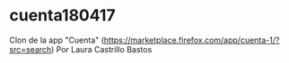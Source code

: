 # cuenta180417
Clon de la app "Cuenta" (https://marketplace.firefox.com/app/cuenta-1/?src=search)
Por Laura Castrillo Bastos
